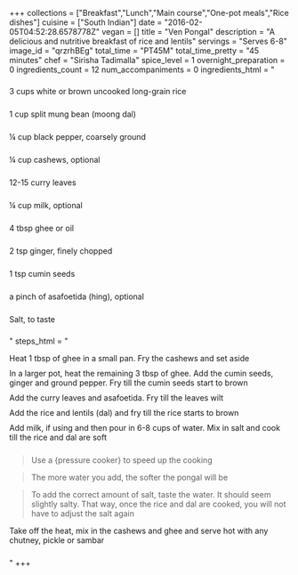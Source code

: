 +++
collections = ["Breakfast","Lunch","Main course","One-pot meals","Rice dishes"]
cuisine = ["South Indian"]
date = "2016-02-05T04:52:28.6578778Z"
vegan = []
title = "Ven Pongal"
description = "A delicious and nutritive breakfast of rice and lentils"
servings = "Serves 6-8"
image_id = "qrzrhBEg"
total_time = "PT45M"
total_time_pretty = "45 minutes"
chef = "Sirisha Tadimalla"
spice_level = 1
overnight_preparation = 0
ingredients_count = 12
num_accompaniments = 0
ingredients_html = "<ul style='padding-left: 0; list-style: none;'><li itemprop='recipeIngredient' style='margin: 8px 0px;padding: 8px 0px;'>3 cups white or brown uncooked long-grain rice</li><li itemprop='recipeIngredient' style='margin: 8px 0px;padding: 8px 0px;'>1 cup split mung bean (moong dal)</li><li itemprop='recipeIngredient' style='margin: 8px 0px;padding: 8px 0px;'>¼ cup black pepper, coarsely ground</li><li itemprop='recipeIngredient' style='margin: 8px 0px;padding: 8px 0px;'>¼ cup cashews, optional</li><li itemprop='recipeIngredient' style='margin: 8px 0px;padding: 8px 0px;'>12-15 curry leaves</li><li itemprop='recipeIngredient' style='margin: 8px 0px;padding: 8px 0px;'>¼ cup milk, optional</li><li itemprop='recipeIngredient' style='margin: 8px 0px;padding: 8px 0px;'>4 tbsp ghee or oil</li><li itemprop='recipeIngredient' style='margin: 8px 0px;padding: 8px 0px;'>2 tsp ginger, finely chopped</li><li itemprop='recipeIngredient' style='margin: 8px 0px;padding: 8px 0px;'>1 tsp cumin seeds</li><li itemprop='recipeIngredient' style='margin: 8px 0px;padding: 8px 0px;'>a pinch of asafoetida (hing), optional</li><li itemprop='recipeIngredient' style='margin: 8px 0px;padding: 8px 0px;'>Salt, to taste</li></ul>"
steps_html = "<ol style='list-style: none inside; padding-left: 0px;'><li style='padding-bottom: 10px;'><i class='step-track-icon fa fa-square-o'></i><span class='step-text' itemprop='recipeInstructions'>Heat 1 tbsp of ghee in a small pan. Fry the cashews and set aside</span></li><li style='padding-bottom: 10px;'><i class='step-track-icon fa fa-square-o'></i><span class='step-text' itemprop='recipeInstructions'>In a larger pot, heat the remaining 3 tbsp of ghee. Add the cumin seeds, ginger and ground pepper. Fry till the cumin seeds start to brown</span></li><li style='padding-bottom: 10px;'><i class='step-track-icon fa fa-square-o'></i><span class='step-text' itemprop='recipeInstructions'>Add the curry leaves and asafoetida. Fry till the leaves wilt</span></li><li style='padding-bottom: 10px;'><i class='step-track-icon fa fa-square-o'></i><span class='step-text' itemprop='recipeInstructions'>Add the rice and lentils (dal) and fry till the rice starts to brown </span></li><li style='padding-bottom: 10px;'><i class='step-track-icon fa fa-square-o'></i><span class='step-text' itemprop='recipeInstructions'>Add milk, if using and then pour in 6-8 cups of water. Mix in salt and cook till the rice and dal are soft</span></li><blockquote>Use a {pressure cooker} to speed up the cooking</blockquote><blockquote>The more water you add, the softer the pongal will be</blockquote><blockquote>To add the correct amount of salt, taste the water. It should seem slightly salty. That way, once the rice and dal are cooked, you will not have to adjust the salt again</blockquote><li style='padding-bottom: 10px;'><i class='step-track-icon fa fa-square-o'></i><span class='step-text' itemprop='recipeInstructions'>Take off the heat, mix in the cashews and ghee and serve hot with any chutney, pickle or sambar</span></li></ol>"
+++
